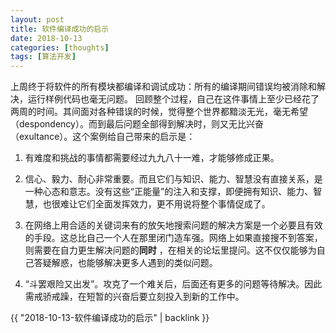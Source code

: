 ```yaml
---
layout: post
title: 软件编译成功的启示
date: 2018-10-13
categories: [thoughts]
tags: [算法开发]
---
```


上周终于将软件的所有模块都编译和调试成功：所有的编译期间错误均被消除和解决，运行样例代码也毫无问题。 回顾整个过程，自己在这件事情上至少已经花了两周的时间。其间面对各种错误的时候，觉得整个世界都黯淡无光，毫无希望（despondency）。而到最后问题全部得到解决时，则又无比兴奋（exultance）。这个案例给自己带来的启示是：

1. 有难度和挑战的事情都需要经过九九八十一难，才能够修成正果。

2. 信心、毅力、耐心非常重要。而且它们与知识、能力、智慧没有直接关系，是一种心态和意志。没有这些“正能量”的注入和支撑，即便拥有知识、能力、智慧，也很难让它们全面发挥效力，更不用说将整个事情促成了。

3. 在网络上用合适的关键词来有的放矢地搜索问题的解决方案是一个必要且有效的手段。这总比自己一个人在那里闭门造车强。网络上如果直接搜不到答案，则需要在自力更生解决问题的**同时** ，在相关的论坛里提问。这不仅仅能够为自己答疑解惑，也能够解决更多人遇到的类似问题。

4. “斗罢艰险又出发”。攻克了一个难关后，后面还有更多的问题等待解决。因此需戒骄戒躁，在短暂的兴奋后要立刻投入到新的工作中。

{{ "2018-10-13-软件编译成功的启示" | backlink }}
